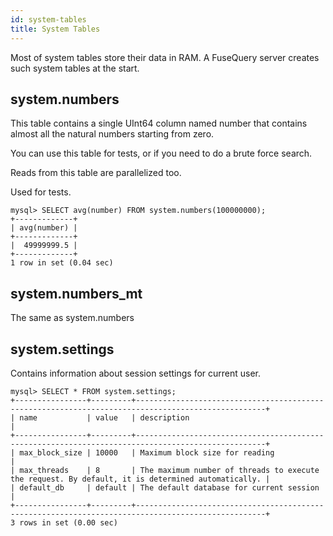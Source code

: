 ```yaml
---
id: system-tables
title: System Tables
---
```


Most of system tables store their data in RAM. A FuseQuery server creates such system tables at the start.

## system.numbers

This table contains a single UInt64 column named number that contains almost all the natural numbers starting from zero.

You can use this table for tests, or if you need to do a brute force search.

Reads from this table are parallelized too.

Used for tests.

    mysql> SELECT avg(number) FROM system.numbers(100000000);
    +-------------+
    | avg(number) |
    +-------------+
    |  49999999.5 |
    +-------------+
    1 row in set (0.04 sec)

## system.numbers_mt

The same as system.numbers


## system.settings

Contains information about session settings for current user.

    mysql> SELECT * FROM system.settings;
    +----------------+---------+---------------------------------------------------------------------------------------------------+
    | name           | value   | description                                                                                       |
    +----------------+---------+---------------------------------------------------------------------------------------------------+
    | max_block_size | 10000   | Maximum block size for reading                                                                    |
    | max_threads    | 8       | The maximum number of threads to execute the request. By default, it is determined automatically. |
    | default_db     | default | The default database for current session                                                          |
    +----------------+---------+---------------------------------------------------------------------------------------------------+
    3 rows in set (0.00 sec)










